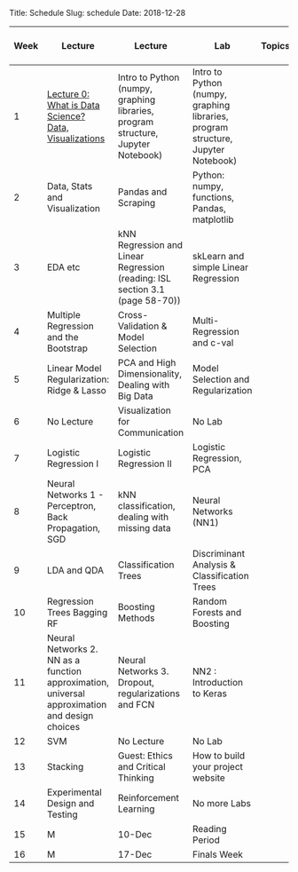 Title: Schedule
Slug: schedule
Date: 2018-12-28


|Week|Lecture|Lecture|Lab|Topics|A-Section TF|S-Section TF|Assignment (release and due) |
|-----|-----|-----|-----|-----|-----|-----|-----|
|1|[Lecture 0: What is Data Science?  Data, Visualizations ]({filename}/lectures/lecture0/index.md)|Intro to Python (numpy, graphing libraries, program structure, Jupyter Notebook)|Intro to Python (numpy, graphing libraries, program structure, Jupyter Notebook)|[]({filename}/pages/README.md)|[]({filename}/pages/README.md)|[]({filename}/pages/README.md)|[]({filename}/pages/README.md)|
|2|Data, Stats and Visualization|Pandas and Scraping|Python: numpy, functions, Pandas, matplotlib|[]({filename}/pages/README.md)|[]({filename}/pages/README.md)|[]({filename}/pages/README.md)|[]({filename}/pages/README.md)|
|3|EDA etc|kNN Regression  and Linear Regression (reading: ISL section 3.1 (page 58-70))|skLearn and simple Linear Regression|[]({filename}/pages/README.md)|[]({filename}/pages/README.md)|[]({filename}/pages/README.md)|[]({filename}/pages/README.md)|
|4|Multiple Regression and the Bootstrap |Cross-Validation & Model Selection |Multi-Regression and c-val|[]({filename}/pages/README.md)|[]({filename}/pages/README.md)|[]({filename}/pages/README.md)|[]({filename}/pages/README.md)|
|5|Linear Model Regularization: Ridge & Lasso |PCA and High Dimensionality, Dealing with Big Data |Model Selection and Regularization|[]({filename}/pages/README.md)|[]({filename}/pages/README.md)|[]({filename}/pages/README.md)|[]({filename}/pages/README.md)|
|6|No Lecture|Visualization for Communication|No Lab|[]({filename}/pages/README.md)|[]({filename}/pages/README.md)|[]({filename}/pages/README.md)|[]({filename}/pages/README.md)|
|7|Logistic Regression I|Logistic Regression II|Logistic Regression, PCA|[]({filename}/pages/README.md)|[]({filename}/pages/README.md)|[]({filename}/pages/README.md)|[]({filename}/pages/README.md)|
|8|Neural Networks 1 - Perceptron, Back Propagation, SGD|kNN classification, dealing with missing data|Neural Networks (NN1)|[]({filename}/pages/README.md)|[]({filename}/pages/README.md)|[]({filename}/pages/README.md)|[]({filename}/pages/README.md)|
|9|LDA and QDA|Classification Trees|Discriminant Analysis & Classification Trees|[]({filename}/pages/README.md)|[]({filename}/pages/README.md)|[]({filename}/pages/README.md)|[]({filename}/pages/README.md)|
|10|Regression Trees Bagging RF|Boosting Methods|Random Forests and Boosting|[]({filename}/pages/README.md)|[]({filename}/pages/README.md)|[]({filename}/pages/README.md)|[]({filename}/pages/README.md)|
|11|Neural Networks 2. NN as a function approximation, universal approximation and design choices|Neural Networks 3. Dropout, regularizations and FCN|NN2 : Introduction to Keras|[]({filename}/pages/README.md)|[]({filename}/pages/README.md)|[]({filename}/pages/README.md)|[]({filename}/pages/README.md)|
|12|SVM|No Lecture|No Lab|[]({filename}/pages/README.md)|[]({filename}/pages/README.md)|[]({filename}/pages/README.md)|[]({filename}/pages/README.md)|
|13|Stacking|Guest: Ethics and Critical Thinking |How to build your project website|[]({filename}/pages/README.md)|[]({filename}/pages/README.md)|[]({filename}/pages/README.md)|[]({filename}/pages/README.md)|
|14|Experimental Design and Testing |Reinforcement Learning|No more Labs|[]({filename}/pages/README.md)|[]({filename}/pages/README.md)|[]({filename}/pages/README.md)|[]({filename}/pages/README.md)|
|15|M|10-Dec|Reading Period|[]({filename}/pages/README.md)|[]({filename}/pages/README.md)|[]({filename}/pages/README.md)|[]({filename}/pages/README.md)|
|16|M|17-Dec|Finals Week|[]({filename}/pages/README.md)|[]({filename}/pages/README.md)|[]({filename}/pages/README.md)|[]({filename}/pages/README.md)|
